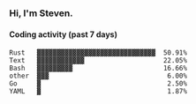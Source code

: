 ### Hi, I'm Steven.

#### Coding activity (past 7 days)
```
Rust   ▓▓▓▓▓▓▓▓▓▓▓▓▓▓▓▓▓▓▓▓▓▓▓▓▓▓▓▓▓▓  50.91%
Text   ▓▓▓▓▓▓▓▓▓▓▓▓                    22.05%
Bash   ▓▓▓▓▓▓▓▓▓                       16.66%
other  ▓▓▓                              6.00%
Go     ▓                                2.50%
YAML   ▓                                1.87%
```
